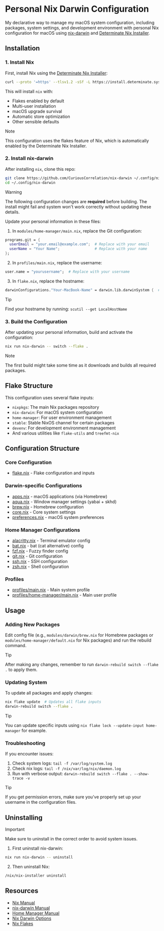 # Personal Nix Darwin Configuration
My declarative way to manage my macOS system configuration, including packages, system settings, and development environment with personal Nix configuration for macOS using [nix-darwin](https://github.com/LnL7/nix-darwin) and [Determinate Nix Installer](https://github.com/DeterminateSystems/nix-installer).

## Installation

### 1. Install Nix
First, install Nix using the [Determinate Nix Installer](https://github.com/DeterminateSystems/nix-installer):
```bash
curl --proto '=https' --tlsv1.2 -sSf -L https://install.determinate.systems/nix | sh -s -- install
```
This will install `nix` with:
- Flakes enabled by default
- Multi-user installation
- macOS upgrade survival
- Automatic store optimization
- Other sensible defaults

> [!NOTE]
> This configuration uses the flakes feature of Nix, which is automatically enabled by the Determinate Nix Installer.

### 2. Install nix-darwin
After installing `nix`, clone this repo:
```bash
git clone https://github.com/CuriousCorrelation/nix-darwin ~/.config/nix-darwin
cd ~/.config/nix-darwin
```

> [!WARNING]
> The following configuration changes are **required** before building. The install might fail and system won't work correctly without updating these details.

Update your personal information in these files:
1. In `modules/home-manager/main.nix`, replace the Git configuration:
```nix
programs.git = {
  userEmail = "your.email@example.com";  # Replace with your email
  userName = "Your Name";                # Replace with your name
};
```

2. In `profiles/main.nix`, replace the username:
```nix
user.name = "yourusername";  # Replace with your username
```

3. In `flake.nix`, replace the hostname:
```nix
darwinConfigurations."Your-MacBook-Name" = darwin.lib.darwinSystem {  # Replace with your hostname
```

> [!TIP]
> Find your hostname by running: `scutil --get LocalHostName`

### 3. Build the Configuration
After updating your personal information, build and activate the configuration:
```bash
nix run nix-darwin -- switch --flake .
```

> [!NOTE]
> The first build might take some time as it downloads and builds all required packages.

## Flake Structure
This configuration uses several flake inputs:
- `nixpkgs`: The main Nix packages repository
- `nix-darwin`: For macOS system configuration
- `home-manager`: For user environment management
- `stable`: Stable NixOS channel for certain packages
- `devenv`: For development environment management
- And various utilities like `flake-utils` and `treefmt-nix`

## Configuration Structure

### Core Configuration
* [flake.nix](https://github.com/CuriousCorrelation/nix-darwin/blob/main/flake.nix) - Flake configuration and inputs

### Darwin-specific Configurations
* [apps.nix](https://github.com/CuriousCorrelation/nix-darwin/blob/main/modules/darwin/apps.nix) - macOS applications (via Homebrew)
* [aqua.nix](https://github.com/CuriousCorrelation/nix-darwin/blob/main/modules/darwin/aqua.nix) - Window manager settings (yabai + skhd)
* [brew.nix](https://github.com/CuriousCorrelation/nix-darwin/blob/main/modules/darwin/brew.nix) - Homebrew configuration
* [core.nix](https://github.com/CuriousCorrelation/nix-darwin/blob/main/modules/darwin/core.nix) - Core system settings
* [preferences.nix](https://github.com/CuriousCorrelation/nix-darwin/blob/main/modules/darwin/preferences.nix) - macOS system preferences

### Home Manager Configurations
* [alacritty.nix](https://github.com/CuriousCorrelation/nix-darwin/blob/main/modules/home-manager/alacritty.nix) - Terminal emulator config
* [bat.nix](https://github.com/CuriousCorrelation/nix-darwin/blob/main/modules/home-manager/bat.nix) - bat (cat alternative) config
* [fzf.nix](https://github.com/CuriousCorrelation/nix-darwin/blob/main/modules/home-manager/fzf.nix) - Fuzzy finder config
* [git.nix](https://github.com/CuriousCorrelation/nix-darwin/blob/main/modules/home-manager/git.nix) - Git configuration
* [ssh.nix](https://github.com/CuriousCorrelation/nix-darwin/blob/main/modules/home-manager/ssh.nix) - SSH configuration
* [zsh.nix](https://github.com/CuriousCorrelation/nix-darwin/blob/main/modules/home-manager/zsh.nix) - Shell configuration

### Profiles
* [profiles/main.nix](https://github.com/CuriousCorrelation/nix-darwin/blob/main/profiles/main.nix) - Main system profile
* [profiles/home-manager/main.nix](https://github.com/CuriousCorrelation/nix-darwin/blob/main/profiles/home-manager/main.nix) - Main user profile

## Usage

### Adding New Packages
Edit config file (e.g., `modules/darwin/brew.nix` for Homebrew packages or `modules/home-manager/default.nix` for Nix packages) and run the rebuild command.

> [!TIP]
> After making any changes, remember to run `darwin-rebuild switch --flake .` to apply them.

### Updating System
To update all packages and apply changes:
```bash
nix flake update  # Updates all flake inputs
darwin-rebuild switch --flake .
```

> [!TIP]
> You can update specific inputs using `nix flake lock --update-input home-manager` for example.

### Troubleshooting
If you encounter issues:
1. Check system logs: `tail -f /var/log/system.log`
2. Check nix logs: `tail -f /nix/var/log/nix/daemon.log`
3. Run with verbose output: `darwin-rebuild switch --flake . --show-trace -v`

> [!TIP]
> If you get permission errors, make sure you've properly set up your username in the configuration files.

## Uninstalling

> [!IMPORTANT]
> Make sure to uninstall in the correct order to avoid system issues.

1. First uninstall nix-darwin:
```bash
nix run nix-darwin -- uninstall
```

2. Then uninstall Nix:
```bash
/nix/nix-installer uninstall
```

## Resources
- [Nix Manual](https://nixos.org/manual/nix/stable/)
- [nix-darwin Manual](https://daiderd.com/nix-darwin/manual/index.html)
- [Home Manager Manual](https://nix-community.github.io/home-manager/)
- [Nix Darwin Options](https://mynixos.com/nix-darwin/options)
- [Nix Flakes](https://nixos.wiki/wiki/Flakes)
